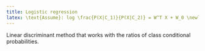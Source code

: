 ```yaml
---
title: Logistic regression
latex: \text{Assume}: log \frac{P(X|C_1)}{P(X|C_2)} = W^T X + W_0 \newline \text{Def logit fct} log \frac{y}{1-y}
---
```


Linear discriminant method that works with the ratios of class conditional probabilities.

